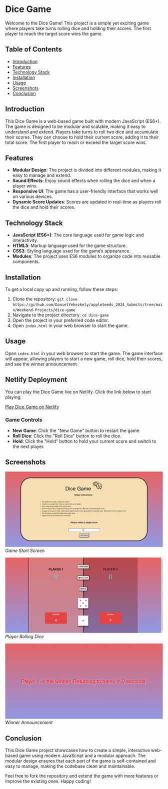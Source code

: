 # Dice Game

Welcome to the Dice Game! This project is a simple yet exciting game where players take turns rolling dice and holding their scores. The first player to reach the target score wins the game.

## Table of Contents
- [Introduction](#introduction)
- [Features](#features)
- [Technology Stack](#technology-stack)
- [Installation](#installation)
- [Usage](#usage)
- [Screenshots](#screenshots)
- [Conclusion](#conclusion)

## Introduction

This Dice Game is a web-based game built with modern JavaScript (ES6+). The game is designed to be modular and scalable, making it easy to understand and extend. Players take turns to roll two dice and accumulate their scores. They can choose to hold their current score, adding it to their total score. The first player to reach or exceed the target score wins.

## Features

- **Modular Design**: The project is divided into different modules, making it easy to manage and extend.
- **Sound Effects**: Enjoy sound effects when rolling the dice and when a player wins.
- **Responsive UI**: The game has a user-friendly interface that works well on various devices.
- **Dynamic Score Updates**: Scores are updated in real-time as players roll the dice and hold their scores.

## Technology Stack

- **JavaScript (ES6+)**: The core language used for game logic and interactivity.
- **HTML5**: Markup language used for the game structure.
- **CSS3**: Styling language used for the game’s appearance.
- **Modules**: The project uses ES6 modules to organize code into reusable components.

## Installation

To get a local copy up and running, follow these steps:

1. Clone the repository:
   `git clone https://github.com/DanielYehezkely/appleSeeds_2024_Submits/tree/main/Weekend-Projects/dice-game`
2. Navigate to the project directory:
   `cd dice-game`
3. Open the project in your preferred code editor.
4. Open `index.html` in your web browser to start the game.

## Usage

Open `index.html` in your web browser to start the game. The game interface will appear, allowing players to start a new game, roll dice, hold their scores, and see the winner announcement.

## Netlify Deployment

You can play the Dice Game live on Netlify. Click the link below to start playing:

[Play Dice Game on Netlify](https://dyz-dice-game.netlify.app/)
### Game Controls

- **New Game**: Click the "New Game" button to restart the game.
- **Roll Dice**: Click the "Roll Dice" button to roll the dice.
- **Hold**: Click the "Hold" button to hold your current score and switch to the next player.

## Screenshots

![Game Start](./readmeMedia/game-start-pic.png)
*Game Start Screen*

![Rolling Dice](./readmeMedia/roll-dice-pic.png)
*Player Rolling Dice*

![Winner Announcement](./readmeMedia/winner-pic.png)
*Winner Announcement*

## Conclusion

This Dice Game project showcases how to create a simple, interactive web-based game using modern JavaScript and a modular approach. The modular design ensures that each part of the game is self-contained and easy to manage, making the codebase clean and maintainable.

Feel free to fork the repository and extend the game with more features or improve the existing ones. Happy coding!


